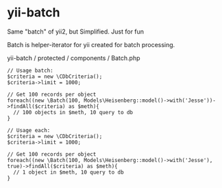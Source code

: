 yii-batch
=========

Same "batch" of yii2, but Simplified. Just for fun

Batch is helper-iterator for yii created for batch processing.

yii-batch / protected / components / Batch.php
 
```         
// Usage batch:
$criteria = new \CDbCriteria();
$criteria->limit = 1000;

// Get 100 records per object
foreach((new \Batch(100, Models\Heisenberg::model()->with('Jesse'))->findAll($criteria) as $meth){
  // 100 objects in $meth, 10 query to db
}
```

```         
// Usage each:
$criteria = new \CDbCriteria();
$criteria->limit = 1000;

// Get 100 records per object
foreach((new \Batch(100, Models\Heisenberg::model()->with('Jesse'), true)->findAll($criteria) as $meth){
  // 1 object in $meth, 10 query to db
}
```
